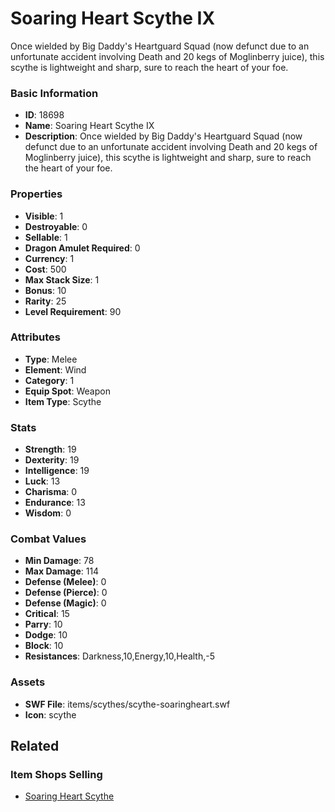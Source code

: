 # Soaring Heart Scythe IX

Once wielded by Big Daddy's Heartguard Squad (now defunct due to an unfortunate accident involving Death and 20 kegs of Moglinberry juice), this scythe is lightweight and sharp, sure to reach the heart of your foe.

### Basic Information

- **ID**: 18698
- **Name**: Soaring Heart Scythe IX
- **Description**: Once wielded by Big Daddy&#039;s Heartguard Squad (now defunct due to an unfortunate accident involving Death and 20 kegs of Moglinberry juice), this scythe is lightweight and sharp, sure to reach the heart of your foe.

### Properties

- **Visible**: 1
- **Destroyable**: 0
- **Sellable**: 1
- **Dragon Amulet Required**: 0
- **Currency**: 1
- **Cost**: 500
- **Max Stack Size**: 1
- **Bonus**: 10
- **Rarity**: 25
- **Level Requirement**: 90

### Attributes

- **Type**: Melee
- **Element**: Wind
- **Category**: 1
- **Equip Spot**: Weapon
- **Item Type**: Scythe

### Stats

- **Strength**: 19
- **Dexterity**: 19
- **Intelligence**: 19
- **Luck**: 13
- **Charisma**: 0
- **Endurance**: 13
- **Wisdom**: 0

### Combat Values

- **Min Damage**: 78
- **Max Damage**: 114
- **Defense (Melee)**: 0
- **Defense (Pierce)**: 0
- **Defense (Magic)**: 0
- **Critical**: 15
- **Parry**: 10
- **Dodge**: 10
- **Block**: 10
- **Resistances**: Darkness,10,Energy,10,Health,-5

### Assets

- **SWF File**: items/scythes/scythe-soaringheart.swf
- **Icon**: scythe

## Related

### Item Shops Selling

- [Soaring Heart Scythe](../item-shops/620-soaring-heart-scythe.md)

